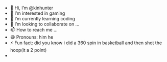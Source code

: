 - 👋 Hi, I’m @kinhunter
- 👀 I’m interested in gaming
- 🌱 I’m currently learning coding
- 💞️ I’m looking to collaborate on ...
- 📫 How to reach me ...
- 😄 Pronouns: him he
- ⚡ Fun fact: did you know i did a 360 spin in basketball and then shot the hoop(it a 2 point)
- 

<!---
kinhunter/kinhunter is a ✨ special ✨ repository because its `README.md` (this file) appears on your GitHub profile.
You can click the Preview link to take a look at your changes.
--->
